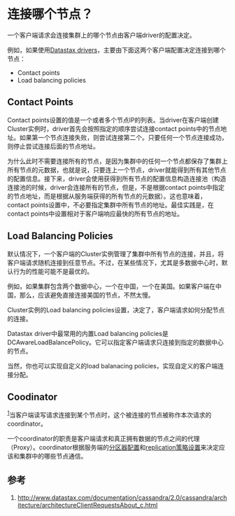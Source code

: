 # 连接哪个节点？

一个客户端请求会连接集群上的哪个节点由客户端driver的配置决定。

例如，如果使用[Datastax drivers](http://www.datastax.com/download)，主要由下面这两个客户端配置决定连接到哪个节点：

* Contact points
* Load balancing policies

## Contact Points

Contact points设置的值是一个或者多个节点IP的列表。当driver在客户端创建Cluster实例时，driver首先会按照指定的顺序尝试连接contact points中的节点地址。如果第一个节点连接失败，则尝试连接第二个。只要任何一个节点连接成功，则停止尝试连接后面的节点地址。

为什么此时不需要连接所有的节点，是因为集群中的任何一个节点都保存了集群上所有节点的元数据，也就是说，只要连上一个节点，driver就能得到所有其他节点的配置信息。接下来，driver会使用获得到所有节点的配置信息构造连接池（构造连接池的时候，driver会连接所有的节点，但是，不是根据contact points中指定的节点地址，而是根据从服务端获得的所有节点的元数据）。这也意味着，contact points设置中，不必要指定集群中所有节点的地址。最佳实践是，在contact points中设置相对于客户端响应最快的所有节点的地址。

## Load Balancing Policies

默认情况下，一个客户端的Cluster实例管理了集群中所有节点的连接，并且，将客户端请求随机连接到任意节点。不过，在某些情况下，尤其是多数据中心时，默认行为的性能可能不是最优的。

例如，如果集群包含两个数据中心，一个在中国，一个在美国。如果客户端在中国，那么，应该避免直接连接美国的节点，不然太慢。

Cluster实例的Load balancing policies设置，决定了，客户端请求如何分配节点的连接。

Datastax driver中最常用的内置Load balancing policies是DCAwareLoadBalancePolicy。它可以指定客户端请求只连接到指定的数据中心的节点。

当然，你也可以实现自定义的load balanacing policies，实现自定义的客户端连接分配。

## Coodinator

<sup>[1](#ref_1)</sup>当客户端读写请求连接到某个节点时，这个被连接的节点被称作本次请求的coordinator。

一个coordinator的职责是客户端请求和真正拥有数据的节点之间的代理（Proxy）。coordinator根据服务端的[分区器配置](../replication/partitioners.html)和[replication策略设置](../replication/replication_strategies.html)来决定应该和集群中的哪些节点通信。

## 参考

1. <a name="ref_1"></a>http://www.datastax.com/documentation/cassandra/2.0/cassandra/architecture/architectureClientRequestsAbout_c.html
